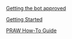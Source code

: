 [Getting the bot approved]('https://github.com/reddit-archive/reddit/wiki/API')

[Getting Started]('https://praw.readthedocs.io/en/latest/getting_started/quick_start.html')

[PRAW How-To Guide]('https://medium.com/@plog397/webscraping-reddit-python-reddit-api-wrapper-praw-tutorial-for-windows-a9106397d75e')
